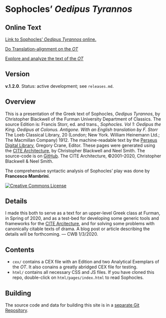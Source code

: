 # Sophocles’ *Oedipus Tyrannos*

## Online Text

[Link to Sophocles’ *Oedipus Tyrannos* online.](http://folio2.furman.edu/ot/pages/)

[Do Translation-alignment on the *OT*](http://folio2.furman.edu/ot/ducat.html?urn=urn:cts:greekLit:tlg0011.tlg004.fu.token:1-15&urn=urn:cts:greekLit:tlg0011.tlg004.fuEng.token:1-10&urn=)

[Explore and analyze the text of the *OT*](http://folio2.furman.edu/ot/cite.html?urn=urn:cts:greekLit:tlg0011.tlg004.fu:1-13)

## Version 

**v.1.2.0**. Status: active development; see `releases.md`.

## Overview

This is a presentation of the Greek text of Sophocles, <i>Oedipus Tyrannos</i>, by Christopher Blackwell of the Furman University Department of Classics. The source Edition is:  Francis Storr, ed. and trans., <i>Sophocles. Vol 1: Oedipus the King. Oedipus at Colonus. Antigone. With an English translation by F. Storr</i> The Loeb Classical Library, 20 (London; New York. William Heinemann Ltd.; The Macmillan Company) 1912. The machine-readable text by the <a href="http://www.perseus.tufts.edu/hopper/text?doc=Perseus:text:1999.01.0191">Perseus Digital Library</a>, Gregory Crane, Editor. These pages were generated using the <a href="http://cite-architecture.org">CITE Architecture</a>, by Christopher Blackwell and Neel Smith. The source-code is on <a href="https://github.com/Eumaeus/Oedipus_2019">GitHub</a>. The CITE Architecture, ©2001–2020, Christopher Blackwell &amp; Neel Smith. 

The comprehensive syntactic analysis of Sophocles’ play was done by <b>Francesco Mambrini</b>.

<a rel="license" href="http://creativecommons.org/licenses/by-nc/4.0/"><img alt="Creative Commons License" style="border-width:0" src="https://i.creativecommons.org/l/by-nc/4.0/88x31.png" /></a>

## Details

I made this both to serve as a text for an upper-level Greek class at Furman, in Spring of 2020, and as a test-bed for developing some generic tools and frameworks for the [CITE Arcitecture](http://cite-architecture.org), and for solving some problems with canonically citable texts of drama. A blog post or article describing the details will be forthcoming. — CWB 1/3/2020.

## Contents

- `cex/` contains a CEX file with an Edition and two Analytical Exemplars of the *OT*. It also conains a greatly abridged CEX file for testing.
- `html/` contains all necessary CSS and JS files. If you have cloned this repo, double-click on `html/pages/index.html` to read Sophocles.

## Building

The source code and data for building this site is in a [separate Git Repository](https://github.com/Eumaeus/Oedipus_2019).
